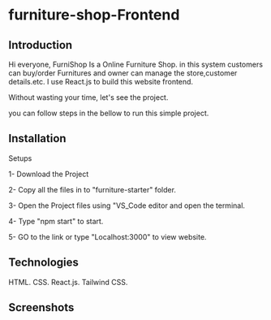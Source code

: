 # furniture-shop-Frontend 

## Introduction
Hi everyone,
FurniShop Is a Online Furniture Shop.
in this system customers can buy/order Furnitures  and owner can manage the store,customer details.etc.
I use React.js to build this website frontend.

Without wasting your time, let's see the project.

you can follow steps in the bellow to run this simple project.

## Installation
Setups

1- Download the Project

2- Copy all the files in to "furniture-starter" folder.

3- Open the Project files using "VS_Code editor and open the terminal.

4- Type "npm start" to start.

5- GO to the link or type "Localhost:3000" to view website.

## Technologies
HTML.
CSS.
React.js.
Tailwind CSS.

## Screenshots



